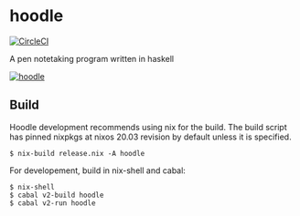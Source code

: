# hoodle

[![CircleCI](https://circleci.com/gh/wavewave/hoodle.svg?style=svg&circle-token=f70e4000c041516f08d6c3c0193958f0973803eb)](https://circleci.com/gh/wavewave/hoodle)

A pen notetaking program written in haskell

[![hoodle](https://img.youtube.com/vi/Z2wzpyxsVSU/0.jpg)](https://www.youtube.com/watch?v=Z2wzpyxsVSU)

Build
-----
Hoodle development recommends using nix for the build.
The build script has pinned nixpkgs at nixos 20.03 revision by default unless it is specified.
```
$ nix-build release.nix -A hoodle 
```

For developement, build in nix-shell and cabal:
```
$ nix-shell
$ cabal v2-build hoodle 
$ cabal v2-run hoodle
```
